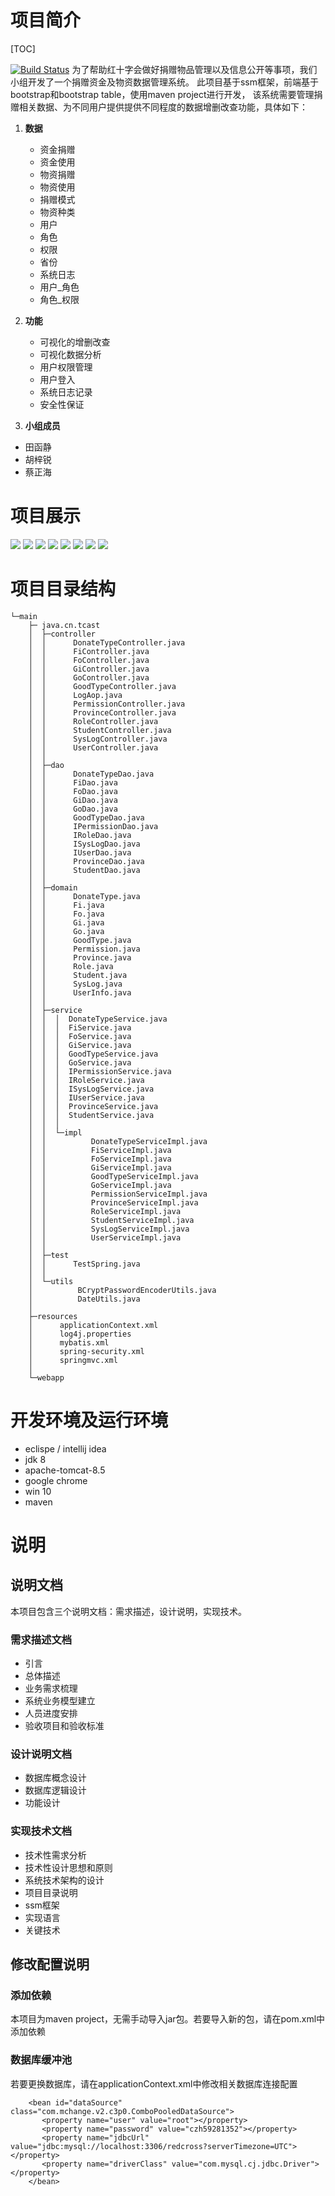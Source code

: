 # 项目简介

[TOC]


[![Build Status](https://travis-ci.org/joemccann/dillinger.svg?branch=master)](https://travis-ci.org/joemccann/dillinger)
为了帮助红十字会做好捐赠物品管理以及信息公开等事项，我们小组开发了一个捐赠资金及物资数据管理系统。
此项目基于ssm框架，前端基于bootstrap和bootstrap table，使用maven project进行开发，
该系统需要管理捐赠相关数据、为不同用户提供提供不同程度的数据增删改查功能，具体如下：

1. **数据**
    - 资金捐赠
    - 资金使用
    - 物资捐赠
    - 物资使用
    - 捐赠模式
    - 物资种类
    - 用户
    - 角色
    - 权限
    - 省份
    - 系统日志
    - 用户_角色
    - 角色_权限
2. **功能**
   - 可视化的增删改查
   - 可视化数据分析
   - 用户权限管理
   - 用户登入
   - 系统日志记录
   - 安全性保证

2. **小组成员**
- 田函静
- 胡梓锐
- 蔡正海


# 项目展示
![](https://github.com/caizhenghai/picture/raw/master/Camera%20Roll/7.png)
![](https://github.com/caizhenghai/picture/raw/master/Camera%20Roll/2.jpg)
![](https://github.com/caizhenghai/picture/raw/master/Camera%20Roll/3.jpg)
![](https://github.com/caizhenghai/picture/raw/master/Camera%20Roll/4.png)
![](https://github.com/caizhenghai/picture/raw/master/Camera%20Roll/5.jpg)
![](https://github.com/caizhenghai/picture/raw/master/Camera%20Roll/6.jpg)
![](https://github.com/caizhenghai/picture/raw/master/Camera%20Roll/8.jpg)
![](https://github.com/caizhenghai/picture/raw/master/Camera%20Roll/9.jpg)

# 项目目录结构
```
└─main
    ├─ java.cn.tcast
    │  ├─controller
    │  │      DonateTypeController.java
    │  │      FiController.java
    │  │      FoController.java
    │  │      GiController.java
    │  │      GoController.java
    │  │      GoodTypeController.java
    │  │      LogAop.java
    │  │      PermissionController.java
    │  │      ProvinceController.java
    │  │      RoleController.java
    │  │      StudentController.java
    │  │      SysLogController.java
    │  │      UserController.java
    │  │      
    │  ├─dao
    │  │      DonateTypeDao.java
    │  │      FiDao.java
    │  │      FoDao.java
    │  │      GiDao.java
    │  │      GoDao.java
    │  │      GoodTypeDao.java
    │  │      IPermissionDao.java
    │  │      IRoleDao.java
    │  │      ISysLogDao.java
    │  │      IUserDao.java
    │  │      ProvinceDao.java
    │  │      StudentDao.java
    │  │      
    │  ├─domain
    │  │      DonateType.java
    │  │      Fi.java
    │  │      Fo.java
    │  │      Gi.java
    │  │      Go.java
    │  │      GoodType.java
    │  │      Permission.java
    │  │      Province.java
    │  │      Role.java
    │  │      Student.java
    │  │      SysLog.java
    │  │      UserInfo.java
    │  │      
    │  ├─service
    │  │  │  DonateTypeService.java
    │  │  │  FiService.java
    │  │  │  FoService.java
    │  │  │  GiService.java
    │  │  │  GoodTypeService.java
    │  │  │  GoService.java
    │  │  │  IPermissionService.java
    │  │  │  IRoleService.java
    │  │  │  ISysLogService.java
    │  │  │  IUserService.java
    │  │  │  ProvinceService.java
    │  │  │  StudentService.java
    │  │  │  
    │  │  └─impl
    │  │          DonateTypeServiceImpl.java
    │  │          FiServiceImpl.java
    │  │          FoServiceImpl.java
    │  │          GiServiceImpl.java
    │  │          GoodTypeServiceImpl.java
    │  │          GoServiceImpl.java
    │  │          PermissionServiceImpl.java
    │  │          ProvinceServiceImpl.java
    │  │          RoleServiceImpl.java
    │  │          StudentServiceImpl.java
    │  │          SysLogServiceImpl.java
    │  │          UserServiceImpl.java
    │  │          
    │  ├─test
    │  │      TestSpring.java
    │  │      
    │  └─utils
    │          BCryptPasswordEncoderUtils.java
    │          DateUtils.java
    │          
    ├─resources
    │      applicationContext.xml
    │      log4j.properties
    │      mybatis.xml
    │      spring-security.xml
    │      springmvc.xml
    │      
    └─webapp
```
# 开发环境及运行环境
 - eclispe / intellij idea
- jdk 8
- apache-tomcat-8.5
- google chrome
- win 10
- maven

# 说明
## 说明文档
本项目包含三个说明文档：需求描述，设计说明，实现技术。
### 需求描述文档
- 引言
- 总体描述
- 业务需求梳理
- 系统业务模型建立
- 人员进度安排
- 验收项目和验收标准
### 设计说明文档
- 数据库概念设计
- 数据库逻辑设计
- 功能设计
### 实现技术文档
- 技术性需求分析
- 技术性设计思想和原则
- 系统技术架构的设计
- 项目目录说明
- ssm框架
- 实现语言
- 关键技术

## 修改配置说明
### 添加依赖
本项目为maven project，无需手动导入jar包。若要导入新的包，请在pom.xml中添加依赖
### 数据库缓冲池
若要更换数据库，请在applicationContext.xml中修改相关数据库连接配置
```
    <bean id="dataSource" class="com.mchange.v2.c3p0.ComboPooledDataSource">
       <property name="user" value="root"></property>
       <property name="password" value="czh59281352"></property>
       <property name="jdbcUrl" value="jdbc:mysql://localhost:3306/redcross?serverTimezone=UTC"></property>
       <property name="driverClass" value="com.mysql.cj.jdbc.Driver"></property>
    </bean>
```




[//]: # "These are reference links used in the body of this note and get stripped out when the markdown processor does its job. There is no need to format nicely because it shouldn't be seen. Thanks SO - http://stackoverflow.com/questions/4823468/store-comments-in-markdown-syntax"


[dill]: <https://github.com/joemccann/dillinger>
[git-repo-url]: <https://github.com/joemccann/dillinger.git>
[john gruber]: <http://daringfireball.net>
[df1]: <http://daringfireball.net/projects/markdown/>
[markdown-it]: <https://github.com/markdown-it/markdown-it>
[Ace Editor]: <http://ace.ajax.org>
[node.js]: <http://nodejs.org>
[Twitter Bootstrap]: <http://twitter.github.com/bootstrap/>
[jQuery]: <http://jquery.com>
[@tjholowaychuk]: <http://twitter.com/tjholowaychuk>
[express]: <http://expressjs.com>
[AngularJS]: <http://angularjs.org>
[Gulp]: <http://gulpjs.com>

[PlDb]: <https://github.com/joemccann/dillinger/tree/master/plugins/dropbox/README.md>
[PlGh]: <https://github.com/joemccann/dillinger/tree/master/plugins/github/README.md>
[PlGd]: <https://github.com/joemccann/dillinger/tree/master/plugins/googledrive/README.md>
[PlOd]: <https://github.com/joemccann/dillinger/tree/master/plugins/onedrive/README.md>
[PlMe]: <https://github.com/joemccann/dillinger/tree/master/plugins/medium/README.md>
[PlGa]: <https://github.com/RahulHP/dillinger/blob/master/plugins/googleanalytics/README.md>
